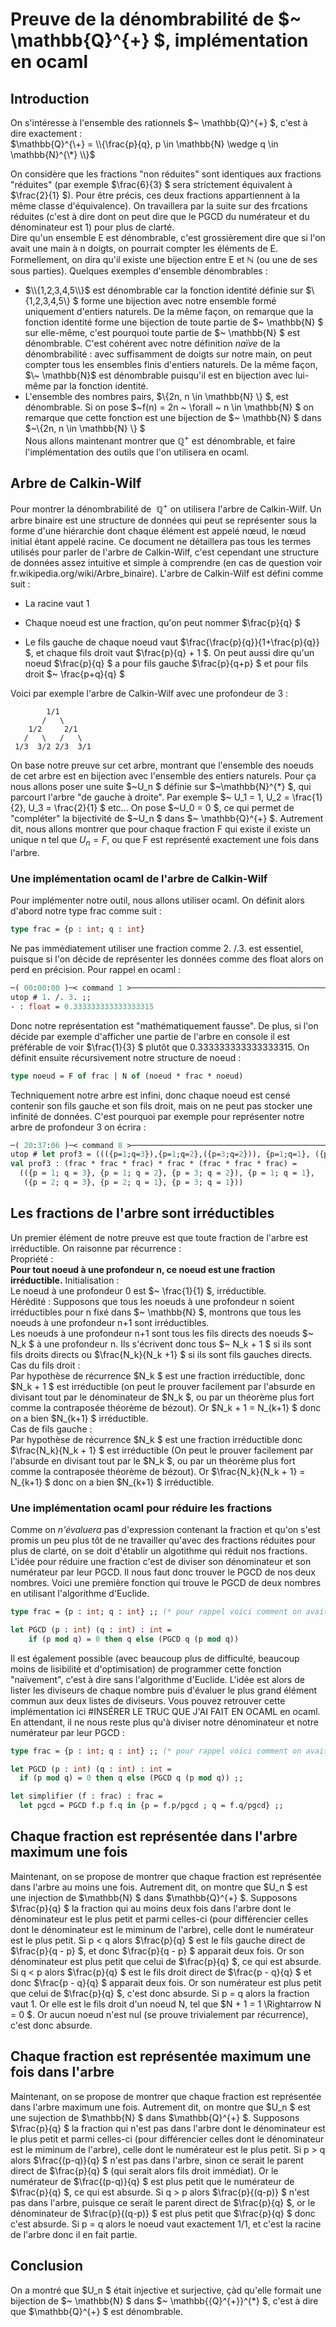 # Preuve de la dénombrabilité de $~ \mathbb{Q}^{+} $, implémentation en ocaml
## Introduction
On s'intéresse à l'ensemble des rationnels $~ \mathbb{Q}^{+} $, c'est à dire exactement :  
$\mathbb{Q}^{\+} = \\{\frac{p}{q}, p \in \mathbb{N} \wedge q \in \mathbb{N}^{\*} \\}$  

On considère que les fractions "non réduites" sont identiques aux fractions "réduites" (par exemple $\frac{6}{3} $ sera strictement équivalent à $\frac{2}{1} $). Pour être précis, ces deux fractions appartiennent à la même classe d'équivalence). On travaillera par la suite sur des frcations réduites (c'est à dire dont on peut dire que le PGCD du numérateur et du dénominateur est 1) pour plus de clarté.  
Dire qu'un ensemble E est dénombrable, c'est grossièrement dire que si l'on avait une main à n doigts, on pourrait compter les éléments de E. Formellement, on dira qu'il existe une bijection entre E et $\mathbb{N}$ (ou une de ses sous parties). Quelques exemples d'ensemble dénombrables :  

+ $\\{1,2,3,4,5\\}$ est dénombrable car la fonction identité définie sur $\\{1,2,3,4,5\\} $ forme une bijection avec notre ensemble formé uniquement d'entiers naturels. De la même façon, on remarque que la fonction identité forme une bijection de toute partie de $\~ \mathbb{N} $ sur elle-même, c'est pourquoi toute partie de $\~ \mathbb{N} $ est dénombrable. C'est cohérent avec notre définition *naïve* de la dénombrabilité : avec suffisamment de doigts sur notre main, on peut compter tous les ensembles finis d'entiers naturels. De la même façon, $\~ \mathbb{N}$ est dénombrable puisqu'il est en bijection avec lui-même par la fonction identité.
+ L'ensemble des nombres pairs, $\\{2n, n \in \mathbb{N} \\} $, est dénombrable. Si on pose $\~f(n) = 2n \~ \forall \~ n \in \mathbb{N} $ on remarque que cette fonction est une bijection de $\~ \mathbb{N} $ dans $~\\{2n, n \in \mathbb{N} \\} $  
Nous allons maintenant montrer que $\mathbb{Q}^{+}$ est dénombrable, et faire l'implémentation des outils que l'on utilisera en ocaml. 

## Arbre de Calkin-Wilf

Pour montrer la dénombrabilité de $~ \mathbb{Q}^{+}$ on utilisera l'arbre de Calkin-Wilf. Un arbre binaire est une structure de données qui peut se représenter sous la forme d'une hiérarchie dont chaque élément est appelé nœud, le nœud initial étant appelé racine. Ce document ne détaillera pas tous les termes utilisés pour parler de l'arbre de Calkin-Wilf, c'est cependant une structure de données assez intuitive et simple à comprendre (en cas de question voir fr.wikipedia.org/wiki/Arbre_binaire). L'arbre de Calkin-Wilf est défini comme suit :  
+ La racine vaut 1  

+ Chaque noeud est une fraction, qu'on peut nommer $\frac{p}{q} $  

+ Le fils gauche de chaque noeud vaut $\frac{\frac{p}{q}}{1+\frac{p}{q}} $, et chaque fils droit vaut $\frac{p}{q} + 1 $. On peut aussi dire qu'un noeud $\frac{p}{q} $ a pour fils gauche $\frac{p}{q+p} $ et pour fils droit $\~ \frac{p+q}{q} $

Voici par exemple l'arbre de Calkin-Wilf avec une profondeur de 3 :
```text
        1/1
       /   \
    1/2     2/1
   /   \   /   \
 1/3  3/2 2/3  3/1
```

On base notre preuve sur cet arbre, montrant que l'ensemble des noeuds de cet arbre est en bijection avec l'ensemble des entiers naturels. Pour ça nous allons poser une suite $\~U_n $ définie sur $\~\mathbb{N}^{\*} $, qui parcourt l'arbre "de gauche à droite". Par exemple $\~ U_1 = 1, U_2 = \frac{1}{2}, U_3 = \frac{2}{1} $ etc... On pose $\~U_0 = 0 $, ce qui permet de "compléter" la bijectivité de $~U_n $ dans $\~ \mathbb{Q}^{+} $.
Autrement dit, nous allons montrer que pour chaque fraction F qui existe il existe un unique n tel que $U_n = F$, ou que F est représenté exactement une fois dans l'arbre.  

### Une implémentation ocaml de l'arbre de Calkin-Wilf
Pour implémenter notre outil, nous allons utiliser ocaml. On définit alors d'abord notre type frac comme suit :
```ocaml
type frac = {p : int; q : int} 
```
Ne pas immédiatement utiliser une fraction comme 2. /.3. est essentiel, puisque si l'on décide de représenter les données comme des float alors on perd en précision. Pour rappel en ocaml :
```ocaml
─( 00:00:00 )─< command 1 >─────────────────────────────────────────────{ counter: 0 }─
utop # 1. /. 3. ;; 
- : float = 0.333333333333333315
```
Donc notre représentation est "mathématiquement fausse". De plus, si l'on décide par exemple d'afficher une partie de l'arbre en console il est préférable de voir $\frac{1}{3} $ plutôt que 0.333333333333333315. On définit ensuite récursivement notre structure de noeud : 
```ocaml
type noeud = F of frac | N of (noeud * frac * noeud)
```
Techniquement notre arbre est infini, donc chaque noeud est censé contenir son fils gauche et son fils droit, mais on ne peut pas stocker une infinité de données. C'est pourquoi par exemple pour représenter notre arbre de profondeur 3 on écrira :
```ocaml
─( 20:37:06 )─< command 8 >─────────────────────────────────────────────{ counter: 0 }─
utop # let prof3 = ((({p=1;q=3}),{p=1;q=2},({p=3;q=2})), {p=1;q=1}, ({p=2;q=3},{p=2;q=1},{p=3;q=1})) ;; 
val prof3 : (frac * frac * frac) * frac * (frac * frac * frac) =
  (({p = 1; q = 3}, {p = 1; q = 2}, {p = 3; q = 2}), {p = 1; q = 1},
   ({p = 2; q = 3}, {p = 2; q = 1}, {p = 3; q = 1}))
```

## Les fractions de l'arbre sont irréductibles

Un premier élément de notre preuve est que toute fraction de l'arbre est irréductible. On raisonne par récurrence :  
Propriété :  
**Pour tout noeud à une profondeur n, ce noeud est une fraction irréductible.** 
Initialisation :  
Le noeud à une profondeur 0 est $\~ \frac{1}{1} $, irréductible.  
Hérédité : 
Supposons que tous les noeuds à une profondeur n soient irréductibles pour n fixé dans $\~ \mathbb{N} $, montrons que tous les noeuds à une profondeur n+1 sont irréductibles.  
Les noeuds à une profondeur n+1 sont tous les fils directs des noeuds $\~ N_k $ à une profondeur n. Ils s'écrivent donc tous $\~ N_k + 1 $ si ils sont fils droits directs ou $\frac{N_k}{N_k +1} $ si ils sont fils gauches directs.   
Cas du fils droit :  
Par hypothèse de récurrence $N_k $ est une fraction irréductible, donc $N_k + 1 $ est irréductible (on peut le prouver facilement par l'absurde en divisant tout par le dénominateur de $N_k $, ou par un théorème plus fort comme la contraposée théorème de bézout). Or $N_k + 1 = N_{k+1} $ donc on a bien $N_{k+1} $ irréductible.  
Cas de fils gauche :  
Par hypothèse de récurrence $N_k $ est une fraction irréductible donc $\frac{N_k}{N_k + 1} $ est irréductible (On peut le prouver facilement par l'absurde en divisant tout par le $N_k $, ou par un théorème plus fort comme la contraposée théorème de bézout). Or $\frac{N_k}{N_k + 1} = N_{k+1} $ donc on a bien $N_{k+1} $ irréductible.

### Une implémentation ocaml pour réduire les fractions
Comme on *n'évaluera* pas d'expression contenant la fraction et qu'on s'est promis un peu plus tôt de ne travailler qu'avec des fractions réduites pour plus de clarté, on se doit d'établir un algotithme qui réduit nos fractions. L'idée pour réduire une fraction c'est de diviser son dénominateur et son numérateur par leur PGCD. Il nous faut donc trouver le PGCD de nos deux nombres. Voici une première fonction qui trouve le PGCD de deux nombres en utilisant l'algorithme d'Euclide. 
```ocaml
type frac = {p : int; q : int} ;; (* pour rappel voici comment on avait défini nos fractions *)

let PGCD (p : int) (q : int) : int =	
	if (p mod q) = 0 then q else (PGCD q (p mod q))
```
Il est également possible (avec beaucoup plus de difficulté, beaucoup moins de lisibilité et d'optimisation) de programmer cette fonction "naïvement", c'est à dire sans l'algorithme d'Euclide. L'idée est alors de lister les diviseurs de chaque nombre puis d'évaluer le plus grand élément commun aux deux listes de diviseurs. Vous pouvez retrouver cette implémentation ici #INSÉRER LE TRUC QUE J'AI FAIT EN OCAML en ocaml. En attendant, il ne nous reste plus qu'à diviser notre dénominateur et notre numérateur par leur PGCD :  
```ocaml
type frac = {p : int; q : int} ;; (* pour rappel voici comment on avait défini nos fractions *)

let PGCD (p : int) (q : int) : int =  
  if (p mod q) = 0 then q else (PGCD q (p mod q)) ;;

let simplifier (f : frac) : frac =
  let pgcd = PGCD f.p f.q in {p = f.p/pgcd ; q = f.q/pgcd} ;;
```

## Chaque fraction est représentée dans l'arbre maximum une fois

Maintenant, on se propose de montrer que chaque fraction est représentée dans l'arbre au moins une fois. Autrement dit, on montre que $U_n $ est une injection de $\mathbb{N} $ dans $\mathbb{Q}^{+} $. Supposons $\frac{p}{q} $ la fraction qui au moins deux fois dans l'arbre  dont le dénominateur est le plus petit  et parmi celles-ci (pour différencier celles dont le dénominateur est le miminum de l'arbre), celle dont le numérateur est le plus petit. Si p < q alors $\frac{p}{q} $ est le fils gauche direct de  $\frac{p}{q - p} $, et donc $\frac{p}{q - p} $ apparait deux fois. Or son dénominateur est plus petit que celui de $\frac{p}{q} $, ce qui est absurde. Si q < p alors $\frac{p}{q} $ est le fils droit direct de $\frac{p - q}{q} $  et donc $\frac{p - q}{q} $ apparait deux fois. Or son numérateur est plus petit que celui de $\frac{p}{q} $, c'est donc absurde. Si p = q alors la fraction vaut 1. Or elle est le fils droit d'un noeud N, tel que $N +  1 = 1 \Rightarrow N = 0 $. Or aucun noeud n'est nul (se prouve trivialement par récurrence), c'est donc absurde.   

## Chaque fraction est représentée maximum une fois dans l'arbre

Maintenant, on se propose de montrer que chaque fraction est représentée dans l'arbre maximum une fois. Autrement dit, on montre que $U_n $ est une sujection de $\mathbb{N} $ dans $\mathbb{Q}^{+} $. Supposons $\frac{p}{q} $ la fraction qui n'est pas dans l'arbre  dont le dénominateur est le plus petit  et parmi celles-ci (pour différencier celles dont le dénominateur est le miminum de l'arbre), celle dont le numérateur est le plus petit. Si p > q alors $\frac{(p-q)}{q} $ n'est pas dans l'arbre, sinon ce serait le parent direct de $\frac{p}{q} $ (qui serait alors fils droit immédiat). Or le numérateur de $\frac{(p-q)}{q} $ est plus petit que le numérateur de $\frac{p}{q} $, ce qui est absurde. Si q > p alors $\frac{p}{(q-p)} $ n'est pas dans l'arbre, puisque ce serait le parent direct de $\frac{p}{q} $, or le dénominateur de $\frac{p}{(q-p)} $ est plus petit que $\frac{p}{q} $ donc c'est absurde. Si p = q alors le noeud vaut exactement 1/1, et c'est la racine de l'arbre donc il en fait partie. 


## Conclusion 

On a montré que $U_n $ était injective et surjective, çàd qu'elle formait une bijection de $\~ \mathbb{N} $ dans $\~ \mathbb{{Q}^{+}}^{*} $, c'est à dire que $\mathbb{Q}^{+} $ est dénombrable.
